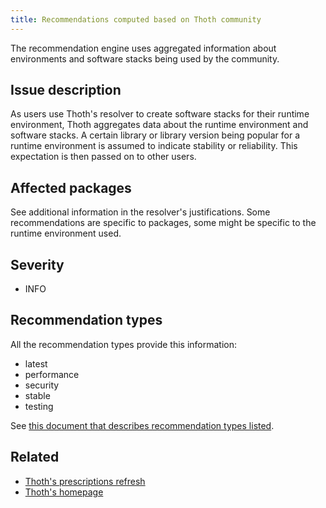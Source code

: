 ```yaml
---
title: Recommendations computed based on Thoth community
---
```


The recommendation engine uses aggregated information about environments and
software stacks being used by the community.

## Issue description

As users use Thoth's resolver to create software stacks for their runtime
environment, Thoth aggregates data about the runtime environment and software
stacks. A certain library or library version being popular for a runtime
environment is assumed to indicate stability or reliability. This expectation
is then passed on to other users.

## Affected packages

See additional information in the resolver's justifications. Some
recommendations are specific to packages, some might be specific to the runtime
environment used.

## Severity

 * INFO

## Recommendation types

All the recommendation types provide this information:

 * latest
 * performance
 * security
 * stable
 * testing

See [this document that describes recommendation types
listed](http://thoth-station.ninja/recommendation-types).

## Related

 * [Thoth's prescriptions refresh][1]
 * [Thoth's homepage][2]

[1]: https://thoth-station.ninja
[2]: https://github.com/thoth-station/prescriptions-refresh-job
